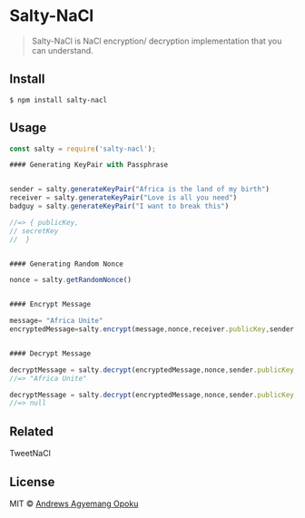 # Salty-NaCl

> Salty-NaCl is NaCl encryption/ decryption implementation that you can understand. 


## Install

```
$ npm install salty-nacl
```


## Usage

```js
const salty = require('salty-nacl');

#### Generating KeyPair with Passphrase


sender = salty.generateKeyPair("Africa is the land of my birth")
receiver = salty.generateKeyPair("Love is all you need")
badguy = salty.generateKeyPair("I want to break this")

//=> { publicKey,   
// secretKey
//  }


#### Generating Random Nonce

nonce = salty.getRandomNonce()


#### Encrypt Message

message= "Africa Unite"
encryptedMessage=salty.encrypt(message,nonce,receiver.publicKey,sender.secretKey)


#### Decrypt Message

decryptMessage = salty.decrypt(encryptedMessage,nonce,sender.publicKey,receiver.secretKey)
//=> "Africa Unite"

decryptMessage = salty.decrypt(encryptedMessage,nonce,sender.publicKey,badguy.secretKey)
//=> null

```


## Related
TweetNaCl
## License

MIT © [Andrews Agyemang Opoku](http://fandrews.com)
